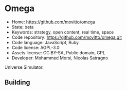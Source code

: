 # Omega

- Home: https://github.com/movitto/omega
- State: beta
- Keywords: strategy, open content, real time, space
- Code repository: https://github.com/movitto/omega.git
- Code language: JavaScript, Ruby
- Code license: AGPL-3.0
- Assets license: CC BY-SA, Public domain, GPL
- Developer: Mohammed Morsi, Nicolas Satragno

Universe Simulator.

## Building
